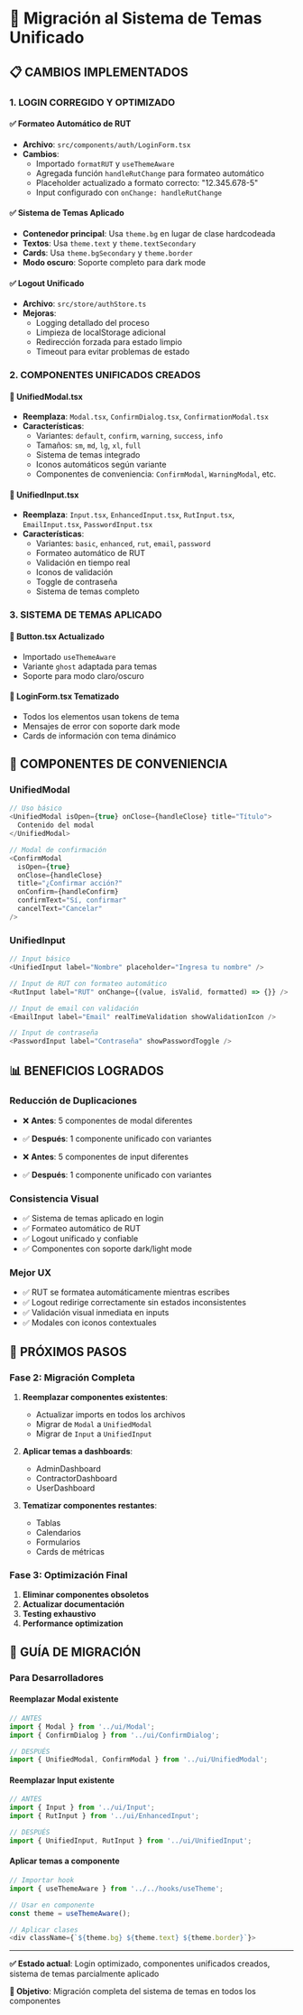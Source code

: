 # 🎨 Migración al Sistema de Temas Unificado

## 📋 **CAMBIOS IMPLEMENTADOS**

### 1. **LOGIN CORREGIDO Y OPTIMIZADO**

#### ✅ **Formateo Automático de RUT**
- **Archivo**: `src/components/auth/LoginForm.tsx`
- **Cambios**:
  - Importado `formatRUT` y `useThemeAware`
  - Agregada función `handleRutChange` para formateo automático
  - Placeholder actualizado a formato correcto: "12.345.678-5"
  - Input configurado con `onChange: handleRutChange`

#### ✅ **Sistema de Temas Aplicado**
- **Contenedor principal**: Usa `theme.bg` en lugar de clase hardcodeada
- **Textos**: Usa `theme.text` y `theme.textSecondary`
- **Cards**: Usa `theme.bgSecondary` y `theme.border`
- **Modo oscuro**: Soporte completo para dark mode

#### ✅ **Logout Unificado**
- **Archivo**: `src/store/authStore.ts`
- **Mejoras**:
  - Logging detallado del proceso
  - Limpieza de localStorage adicional
  - Redirección forzada para estado limpio
  - Timeout para evitar problemas de estado

### 2. **COMPONENTES UNIFICADOS CREADOS**

#### 🔄 **UnifiedModal.tsx**
- **Reemplaza**: `Modal.tsx`, `ConfirmDialog.tsx`, `ConfirmationModal.tsx`
- **Características**:
  - Variantes: `default`, `confirm`, `warning`, `success`, `info`
  - Tamaños: `sm`, `md`, `lg`, `xl`, `full`
  - Sistema de temas integrado
  - Iconos automáticos según variante
  - Componentes de conveniencia: `ConfirmModal`, `WarningModal`, etc.

#### 📝 **UnifiedInput.tsx**
- **Reemplaza**: `Input.tsx`, `EnhancedInput.tsx`, `RutInput.tsx`, `EmailInput.tsx`, `PasswordInput.tsx`
- **Características**:
  - Variantes: `basic`, `enhanced`, `rut`, `email`, `password`
  - Formateo automático de RUT
  - Validación en tiempo real
  - Iconos de validación
  - Toggle de contraseña
  - Sistema de temas completo

### 3. **SISTEMA DE TEMAS APLICADO**

#### 🎨 **Button.tsx Actualizado**
- Importado `useThemeAware`
- Variante `ghost` adaptada para temas
- Soporte para modo claro/oscuro

#### 🔐 **LoginForm.tsx Tematizado**
- Todos los elementos usan tokens de tema
- Mensajes de error con soporte dark mode
- Cards de información con tema dinámico

## 🔧 **COMPONENTES DE CONVENIENCIA**

### **UnifiedModal**
```typescript
// Uso básico
<UnifiedModal isOpen={true} onClose={handleClose} title="Título">
  Contenido del modal
</UnifiedModal>

// Modal de confirmación
<ConfirmModal 
  isOpen={true} 
  onClose={handleClose}
  title="¿Confirmar acción?"
  onConfirm={handleConfirm}
  confirmText="Sí, confirmar"
  cancelText="Cancelar"
/>
```

### **UnifiedInput**
```typescript
// Input básico
<UnifiedInput label="Nombre" placeholder="Ingresa tu nombre" />

// Input de RUT con formateo automático
<RutInput label="RUT" onChange={(value, isValid, formatted) => {}} />

// Input de email con validación
<EmailInput label="Email" realTimeValidation showValidationIcon />

// Input de contraseña
<PasswordInput label="Contraseña" showPasswordToggle />
```

## 📊 **BENEFICIOS LOGRADOS**

### **Reducción de Duplicaciones**
- ❌ **Antes**: 5 componentes de modal diferentes
- ✅ **Después**: 1 componente unificado con variantes

- ❌ **Antes**: 5 componentes de input diferentes  
- ✅ **Después**: 1 componente unificado con variantes

### **Consistencia Visual**
- ✅ Sistema de temas aplicado en login
- ✅ Formateo automático de RUT
- ✅ Logout unificado y confiable
- ✅ Componentes con soporte dark/light mode

### **Mejor UX**
- ✅ RUT se formatea automáticamente mientras escribes
- ✅ Logout redirige correctamente sin estados inconsistentes
- ✅ Validación visual inmediata en inputs
- ✅ Modales con iconos contextuales

## 🚀 **PRÓXIMOS PASOS**

### **Fase 2: Migración Completa**
1. **Reemplazar componentes existentes**:
   - Actualizar imports en todos los archivos
   - Migrar de `Modal` a `UnifiedModal`
   - Migrar de `Input` a `UnifiedInput`

2. **Aplicar temas a dashboards**:
   - AdminDashboard
   - ContractorDashboard  
   - UserDashboard

3. **Tematizar componentes restantes**:
   - Tablas
   - Calendarios
   - Formularios
   - Cards de métricas

### **Fase 3: Optimización Final**
1. **Eliminar componentes obsoletos**
2. **Actualizar documentación**
3. **Testing exhaustivo**
4. **Performance optimization**

## 📝 **GUÍA DE MIGRACIÓN**

### **Para Desarrolladores**

#### **Reemplazar Modal existente**
```typescript
// ANTES
import { Modal } from '../ui/Modal';
import { ConfirmDialog } from '../ui/ConfirmDialog';

// DESPUÉS  
import { UnifiedModal, ConfirmModal } from '../ui/UnifiedModal';
```

#### **Reemplazar Input existente**
```typescript
// ANTES
import { Input } from '../ui/Input';
import { RutInput } from '../ui/EnhancedInput';

// DESPUÉS
import { UnifiedInput, RutInput } from '../ui/UnifiedInput';
```

#### **Aplicar temas a componente**
```typescript
// Importar hook
import { useThemeAware } from '../../hooks/useTheme';

// Usar en componente
const theme = useThemeAware();

// Aplicar clases
<div className={`${theme.bg} ${theme.text} ${theme.border}`}>
```

---

**✅ Estado actual**: Login optimizado, componentes unificados creados, sistema de temas parcialmente aplicado

**🎯 Objetivo**: Migración completa del sistema de temas en todos los componentes
